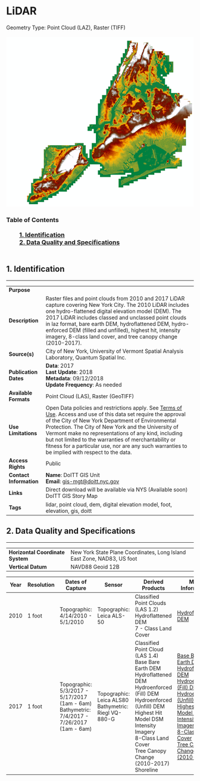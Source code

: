 # LiDAR
Geometry Type: Point Cloud (LAZ), Raster (TIFF)<br><br>![image](https://github.com/CityOfNewYork/nyc-geo-metadata/blob/master/Images/DEM.PNG)

### Table of Contents<br><br>&nbsp;&nbsp;&nbsp;&nbsp;&nbsp;&nbsp;&nbsp;&nbsp;&nbsp;[**1. Identification**](#1-identification)<br>&nbsp;&nbsp;&nbsp;&nbsp;&nbsp;&nbsp;&nbsp;&nbsp;&nbsp;[**2. Data Quality and Specifications**](#2-data-quality-and-specifications)<br><br>
## 1. Identification
---------------------------------------------
|     |     |
| --- | --- |
**Purpose** |
**Description** |Raster files and point clouds from 2010 and 2017 LiDAR capture covering New York City. The 2010 LiDAR includes one hydro-flattened digital elevation model (DEM). The 2017 LiDAR includes classed and unclassed point clouds in laz format, bare earth DEM, hydroflattened DEM, hydro-enforced DEM (filled and unfilled), highest hit, intensity imagery, 8-class land cover, and tree canopy change (2010-2017). 
**Source(s)** |City of New York, University of Vermont Spatial Analysis Laboratory, Quantum Spatial Inc. 
**Publication Dates** |**Data**: 2017<br>**Last Update**: 2018<br>**Metadata**: 09/12/2018<br>**Update Frequency**: As needed
**Available Formats** |Point Cloud (LAS), Raster (GeoTIFF)
**Use Limitations** |Open Data policies and restrictions apply. See [Terms of Use](http://www.nyc.gov/html/data/terms.html). Access and use of this data set require the approval of the City of New York Department of Environmental Protection. The City of New York and the University of Vermont make no representations of any kind, including but not limited to the warranties of merchantability or fitness for a particular use, nor are any such warranties to be implied with respect to the data.
**Access Rights** |Public
**Contact Information** |**Name**: DoITT GIS Unit<br>**Email**: gis-mgt@doitt.nyc.gov
**Links** |Direct download will be available via NYS (Available soon)<br>DoITT GIS Story Map
**Tags** |lidar, point cloud, dem, digital elevation model, foot, elevation, gis, doitt
## 2. Data Quality and Specifications
---------------------------------------------
|     |     |
| --- | --- |
**Horizontal Coordinate System** |New York State Plane Coordinates, Long Island East Zone, NAD83, US foot
**Vertical Datum** |NAVD88 Geoid 12B

| Year | Resolution | Dates of Capture | Sensor | Derived Products | More Information | 
|-- | --| -- | --| -- | -- |
|2010|1 foot|Topographic: 4/14/2010 - 5/1/2010|Topographic: Leica ALS-50|Classified Point Clouds (LAS 1.2)<br>Hydroflattened DEM <br> 7 - Class Land Cover|[Hydroflattened DEM](https://github.com/CityOfNewYork/nyc-geo-metadata/blob/master/Metadata/Metadata_2010_DEM.md)
|2017|1 foot|Topographic: 5/3/2017 - 5/17/2017 (1am - 6am) <br> Bathymetric: 7/4/2017 - 7/26/2017 (1am - 6am)|Topographic: Leica ALS80 <br> Bathymetric: Riegl VQ-880-G|Classified Point Cloud (LAS 1.4)<br>Base Bare Earth DEM<br> Hydroflattened DEM<br> Hydroenforced (Fill) DEM<br>Hydroenforced (Unfill) DEM<br>Highest Hit Model DSM<br>Intensity Imagery<br>8-Class Land Cover<br>Tree Canopy Change (2010-2017)<br>Shoreline|[Base Bare Earth DEM](https://github.com/CityOfNewYork/nyc-geo-metadata/blob/master/Metadata/Metadata_BaseBareEarthDigitalElevationModel.md)<br> [Hydroflattened DEM](https://github.com/CityOfNewYork/nyc-geo-metadata/blob/master/Metadata/Metadata_HydroflattenedDigitalElevationModel.md)<br> [Hydroenforced (Fill) DEM](https://github.com/CityOfNewYork/nyc-geo-metadata/blob/master/Metadata/Metadata_HydroEnforcedElevationModelFilled.md)<br>[Hydroenforced (Unfill) DEM](https://github.com/CityOfNewYork/nyc-geo-metadata/blob/master/Metadata/Metadata_HydroEnforcedElevationModelUnfilled.md)<br>[Highest Hit Model DSM](https://github.com/CityOfNewYork/nyc-geo-metadata/blob/master/Metadata/Metadata_HighestHitDigitalSurfaceModel.md)<br>[Intensity Imagery](https://github.com/CityOfNewYork/nyc-geo-metadata/blob/master/Metadata/Metadata_IntensityImagery.md)<br>[8-Class Land Cover](https://github.com/CityOfNewYork/nyc-geo-metadata/blob/master/Metadata/Metadata_LandCover.md)<br>[Tree Canopy Change (2010-2017)](https://github.com/CityOfNewYork/nyc-geo-metadata/blob/master/Metadata/Metadata_TreeCanopyChange.md)
